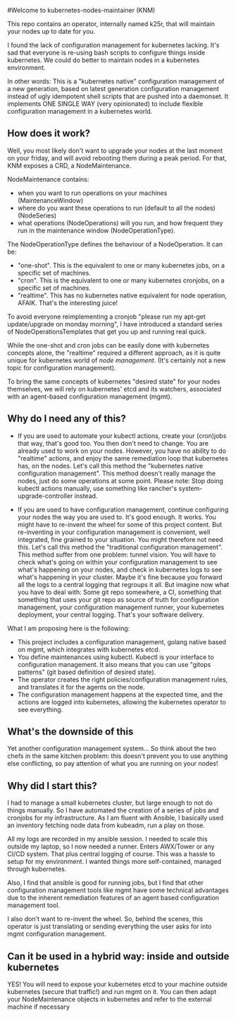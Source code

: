 #Welcome to kubernetes-nodes-maintainer (KNM)

This repo contains an operator, internally named k25r, that will maintain
your nodes up to date for you.

I found the lack of configuration management for kubernetes lacking.
It's sad that everyone is re-using bash scripts to configure things inside
kubernetes. We could do better to maintain nodes in a kubernetes environment.

In other words: This is a "kubernetes native" configuration management
of a new generation, based on latest generation configuration management
instead of ugly idempotent shell scripts that are pushed into a daemonset.
It implements ONE SINGLE WAY (very opinionated) to include
flexible configuration management in a kubernetes world.

## How does it work?

Well, you most likely don't want to upgrade your nodes at the last moment
on your friday, and will avoid rebooting them during a peak period.
For that, KNM exposes a CRD, a NodeMaintenance.

NodeMaintenance contains:
* when you want to run operations on your machines (MaintenanceWindow)
* where do you want these operations to run (default to all the nodes) (NodeSeries)
* what operations (NodeOperations) will you run, and how frequent they run in
  the maintenance window (NodeOperationType).

The NodeOperationType defines the behaviour of a NodeOperation. It can be:
* "one-shot". This is the equivalent to one or many kubernetes jobs, on a
  specific set of machines.
* "cron". This is the equivalent to one or many kubernetes cronjobs, on a
  specific set of machines.
* "realtime". This has no kubernetes native equivalent for node operation,
  AFAIK. That's the interesting juice!

To avoid everyone reimplementing a cronjob "please run my apt-get update/upgrade
on monday morning", I have introduced a standard series of
NodeOperationsTemplates that get you up and running real quick.

While the one-shot and cron jobs can be easily done with kubernetes concepts
alone, the "realtime" required a different approach, as it is quite unique for
kubernetes world of _node management_.
(It's certainly not a new topic for configuration management).

To bring the same concepts of kubernetes "desired state" for your
nodes themselves, we will rely on kubernetes' etcd and its watchers,
associated with an agent-based configuration management (mgmt).

## Why do I need any of this?

- If you are used to automate your kubectl actions, create your (cron)jobs that
  way, that's good too. You then don't need to change. You are already used
  to work on your nodes. However, you have no ability to do "realtime" actions,
  and enjoy the same remediation loop that kubernetes has, on the nodes.
  Let's call this method the "kubernetes native configuration management".
  This method doesn't really manage the nodes, just do some operations
  at some point. Please note: Stop doing kubectl actions manually,
  use something like rancher's system-upgrade-controller instead.


- If you are used to have configuration management, continue configuring
  your nodes the way you are used to. It's good enough. It works.
  You might have to re-invent the wheel for some of this project content. But
  re-inventing in your configuration management is convenient, well integrated,
  fine grained to your situation. You might therefore not need this.
  Let's call this method the "traditional configuration management".
  This method suffer from one problem: tunnel vision.
  You will have to check what's going on within your configuration management
  to see what's happening on your nodes, and check in kubernetes logs to see
  what's happening in your cluster. Maybe it's fine because you forward all
  the logs to a central logging that regroups it all. But imagine now what
  you have to deal with: Some git repo somewhere, a CI, something that
  something that uses your git repo as source of truth for configuration
  management, your configuration management runner, your kubernetes deployment,
  your central logging. That's your software delivery.

What I am proposing here is the following:
- This project includes a configuration management, golang native based on
  mgmt, which integrates with kubernetes etcd.
- You define maintenances using kubectl.
  Kubectl is your interface to configuration management. It also means that
  you can use "gitops patterns" (git based definition of desired state).
- The operator creates the right policies/configuration management rules, and
  translates it for the agents on the node.
- The configuration management happens at the expected time, and the actions
  are logged into kubernetes, allowing the kubernetes operator to see
  everything.

## What's the downside of this

Yet another configuration management system...
So think about the two chefs in the same kitchen problem: this
doesn't prevent you to use anything else conflicting, so pay attention of
what you are running on your nodes!


## Why did I start this?

I had to manage a small kubernetes cluster, but large enough to not
do things manually. So I have automated the creation of a series of jobs and
cronjobs for my infrastructure. As I am fluent with Ansible,
I basically used an inventory fetching node data from kubeadm,
run a play on those.

All my logs are recorded in my ansible session. I needed to scale this
outside my laptop, so I now needed a runner. Enters AWX/Tower or any CI/CD
system. That plus central logging of course.
This was a hassle to setup for my environment. I wanted things more
self-contained, managed through kubernetes.

Also, I find that ansible is good for running jobs, but I find that
other configuration management tools like mgmt have some technical
advantages due to the inherent remediation features of an agent based
configuration management tool.

I also don't want to re-invent the wheel. So, behind the scenes, this
operator is just translating or sending everything the user asks for into
mgmt configuration management.

## Can it be used in a hybrid way: inside and outside kubernetes

YES! You will need to expose your kubernetes etcd to your machine outside
kubernetes (secure that traffic!) and run mgmt on it.
You can then adapt your NodeMaintenance objects in kubernetes and refer
to the external machine if necessary
